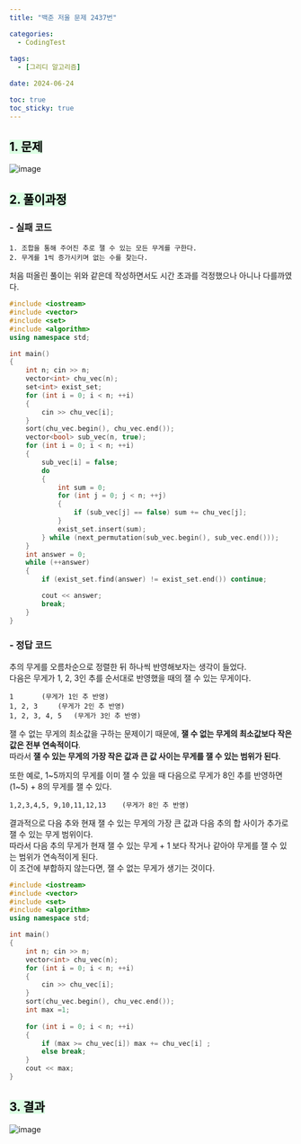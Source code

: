 ```yaml
---
title: "백준 저울 문제 2437번"

categories:
  - CodingTest
 
tags:
  - [그리디 알고리즘]

date: 2024-06-24

toc: true
toc_sticky: true
---
```


## <mark style = "background-color : #dcffe4">1. 문제

![image](https://github.com/chodott/chodott.github.io/assets/89974193/8fedeb2a-66e8-4d1a-b0c9-07fc334eea96)


## <mark style = "background-color : #dcffe4">2. 풀이과정 

### - 실패 코드
	1. 조합을 통해 주어진 추로 잴 수 있는 모든 무게를 구한다.
	2. 무게를 1씩 증가시키며 없는 수를 찾는다.
	
처음 떠올린 풀이는 위와 같은데 작성하면서도 시간 초과를 걱정했으나 아니나 다를까였다.

```c++
#include <iostream>
#include <vector>
#include <set>
#include <algorithm>
using namespace std;

int main()
{
	int n; cin >> n;
	vector<int> chu_vec(n);
	set<int> exist_set;
	for (int i = 0; i < n; ++i)
	{
		cin >> chu_vec[i];
	}
	sort(chu_vec.begin(), chu_vec.end());
	vector<bool> sub_vec(n, true);
	for (int i = 0; i < n; ++i)
	{
		sub_vec[i] = false;
		do
		{
			int sum = 0;
			for (int j = 0; j < n; ++j)
			{
				if (sub_vec[j] == false) sum += chu_vec[j];
			}
			exist_set.insert(sum);
		} while (next_permutation(sub_vec.begin(), sub_vec.end()));
	}
	int answer = 0;
	while (++answer)
	{
		if (exist_set.find(answer) != exist_set.end()) continue;

		cout << answer;
		break;
	}
}
```
  

### - **정답 코드**

추의 무게를 오름차순으로 정렬한 뒤 하나씩 반영해보자는 생각이 들었다. <br>
다음은 무게가 1, 2, 3인 추를 순서대로 반영했을 때의 잴 수 있는 무게이다.

	1		(무게가 1인 추 반영) 
	1, 2, 3		(무게가 2인 추 반영)
	1, 2, 3, 4, 5	(무게가 3인 추 반영)

잴 수 없는 무게의 최소값을 구하는 문제이기 때문에, **잴 수 없는 무게의 최소값보다 작은 값은 전부 연속적이다**. <br>
따라서 **잴 수 있는 무게의 가장 작은 값과 큰 값 사이는 무게를 잴 수 있는 범위가 된다**. <br>

또한 예로, 1~5까지의 무게를 이미 잴 수 있을 때 다음으로 무게가 8인 추를 반영하면 (1~5) + 8의 무게를 잴 수 있다.

	1,2,3,4,5, 9,10,11,12,13	(무게가 8인 추 반영)

결과적으로 다음 추와 현재 잴 수 있는 무게의 가장 큰 값과 다음 추의 합 사이가 추가로 잴 수 있는 무게 범위이다. <br>
따라서 다음 추의 무게가 현재 잴 수 있는 무게 + 1 보다 작거나 같아야 무게를 잴 수 있는 범위가 연속적이게 된다. <br>
이 조건에 부합하지 않는다면, 잴 수 없는 무게가 생기는 것이다.



```c++
#include <iostream>
#include <vector>
#include <set>
#include <algorithm>
using namespace std;

int main()
{
	int n; cin >> n;
	vector<int> chu_vec(n);
	for (int i = 0; i < n; ++i)
	{
		cin >> chu_vec[i];
	}
	sort(chu_vec.begin(), chu_vec.end());
	int max =1;
	
	for (int i = 0; i < n; ++i)
	{
		if (max >= chu_vec[i]) max += chu_vec[i] ;
		else break;
	}
	cout << max;
}
```

## <mark style = "background-color : #dcffe4">3. 결과

![image](https://github.com/chodott/chodott.github.io/assets/89974193/91f4b1fd-9e8d-4109-a77f-2b18ec42afcc)

